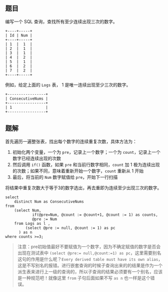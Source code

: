## 题目

编写一个 SQL 查询，查找所有至少连续出现三次的数字。

```
+----+-----+
| Id | Num |
+----+-----+
| 1  |  1  |
| 2  |  1  |
| 3  |  1  |
| 4  |  2  |
| 5  |  1  |
| 6  |  2  |
| 7  |  2  |
+----+-----+
```

例如，给定上面的 `Logs` 表， 1 是唯一连续出现至少三次的数字。

```
+-----------------+
| ConsecutiveNums |
+-----------------+
| 1               |
+-----------------+
```

## 题解

首先遍历一遍整张表，找出每个数字的连续重复次数，具体方法为：

1. 初始化两个变量，一个为 `pre`，记录上一个数字；一个为 `count`，记录上一个数字已经连续出现的次数
2. 然后调用 `if()` 函数，如果 `pre` 和当前行数字相同，`count` 加 1 极为连续出现的次数；如果不同，意味着重新开始一个数字，`count` 重新从 1 开始
3. 最后，将当前的 `Num` 数字赋值给 `pre`，开始下一行扫描

将结果中重复次数大于等于3的数字选出，再去重即为连续至少出现三次的数字。

```mysql
select 
    distinct Num as ConsecutiveNums 
from
    (select Num,
            if(@pre=Num, @count := @count+1, @count := 1) as counts, 
            @pre := Num
    from Logs as l ,
         (select @pre := null, @count := 1) as pc
      ) as n
where counts >=3;
```

> 注意：pre初始值最好不要赋值为一个数字，因为不确定赋值的数字是否会出现在测试表中
>  `(select @pre:= null,@count:=1) as pc`，这里需要别名这句的作用是什么呢？`Every derived table must have its own alias`，这是不写别名的报错。进行嵌套查询的时候子查询出来的的结果是作为一个派生表来进行上一级的查询的，所以子查询的结果必须要有一个别名，应该是一种规范吧！就像这里  `from` 子句后面如果不写 `as n` 也一样是这个错误。
